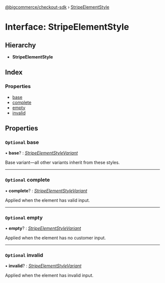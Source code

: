 [@bigcommerce/checkout-sdk](../README.md) › [StripeElementStyle](stripeelementstyle.md)

# Interface: StripeElementStyle

## Hierarchy

* **StripeElementStyle**

## Index

### Properties

* [base](stripeelementstyle.md#optional-base)
* [complete](stripeelementstyle.md#optional-complete)
* [empty](stripeelementstyle.md#optional-empty)
* [invalid](stripeelementstyle.md#optional-invalid)

## Properties

### `Optional` base

• **base**? : *[StripeElementStyleVariant](stripeelementstylevariant.md)*

Base variant—all other variants inherit from these styles.

___

### `Optional` complete

• **complete**? : *[StripeElementStyleVariant](stripeelementstylevariant.md)*

Applied when the element has valid input.

___

### `Optional` empty

• **empty**? : *[StripeElementStyleVariant](stripeelementstylevariant.md)*

Applied when the element has no customer input.

___

### `Optional` invalid

• **invalid**? : *[StripeElementStyleVariant](stripeelementstylevariant.md)*

Applied when the element has invalid input.

